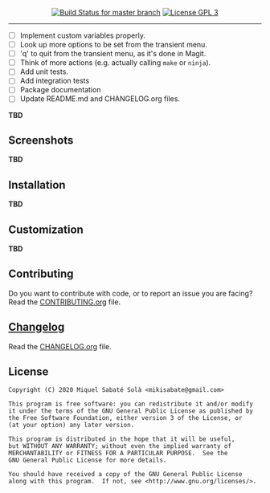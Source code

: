 <p align="center">
  <a href="https://travis-ci.org/mssola/cmake-build" title="Travis CI status for the master branch"><img src="https://travis-ci.org/mssola/cmake-build.svg?branch=master" alt="Build Status for master branch" /></a>
  <a href="http://www.gnu.org/licenses/gpl-3.0.txt" rel="nofollow"><img alt="License GPL 3" src="https://img.shields.io/badge/license-GPL_3-blue.svg" style="max-width:100%;"></a>
</p>

---

- [ ] Implement custom variables properly.
- [ ] Look up more options to be set from the transient menu.
- [ ] 'q' to quit from the transient menu, as it's done in Magit.
- [ ] Think of more actions (e.g. actually calling `make` or `ninja`).
- [ ] Add unit tests.
- [ ] Add integration tests
- [ ] Package documentation
- [ ] Update README.md and CHANGELOG.org files.

**TBD**

## Screenshots

**TBD**

## Installation

**TBD**

## Customization

**TBD**

## Contributing

Do you want to contribute with code, or to report an issue you are facing? Read
the [CONTRIBUTING.org](./CONTRIBUTING.org) file.

## [Changelog](https://pbs.twimg.com/media/DJDYCcLXcAA_eIo?format=jpg&name=small)

Read the [CHANGELOG.org](./CHANGELOG.org) file.

## License

```
Copyright (C) 2020 Miquel Sabaté Solà <mikisabate@gmail.com>

This program is free software: you can redistribute it and/or modify
it under the terms of the GNU General Public License as published by
the Free Software Foundation, either version 3 of the License, or
(at your option) any later version.

This program is distributed in the hope that it will be useful,
but WITHOUT ANY WARRANTY; without even the implied warranty of
MERCHANTABILITY or FITNESS FOR A PARTICULAR PURPOSE.  See the
GNU General Public License for more details.

You should have received a copy of the GNU General Public License
along with this program.  If not, see <http://www.gnu.org/licenses/>.
```
